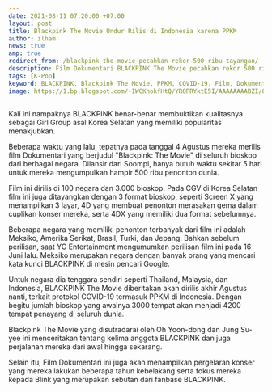 ```yaml
---
date: 2021-08-11 07:20:00 +07:00
layout: post
title: Blackpink The Movie Undur Rilis di Indonesia karena PPKM
author: ilham
news: true
amp: true
redirect_from: /blackpink-the-movie-pecahkan-rekor-500-ribu-tayangan/
description: Film Dokumentari BLACKPINK The Movie pecahkan rekor 500 ribu penonton dalam waktu 5 hari di seluruh negara.
tags: [K-Pop]
keyword: BLACKPINK, Blackpink The Movie, PPKM, COVID-19, Film, Dokumentari
image: https://1.bp.blogspot.com/-IWCKhokfHtQ/YROPRYktE5I/AAAAAAAABZI/8Ky1cFVmXkUmbokGJoj3ggFvwT_dsbz-QCLcBGAsYHQ/s0/20210811_154914_0000.jpg
---
```

Kali ini nampaknya BLACKPINK benar-benar membuktikan kualitasnya sebagai Girl Group asal Korea Selatan yang memiliki popularitas menakjubkan.

Beberapa waktu yang lalu, tepatnya pada tanggal 4 Agustus mereka merilis film Dokumentari yang berjudul "Blackpink: The Movie" di seluruh bioskop dari berbagai negara. Dilansir dari Soompi, hanya butuh waktu sekitar 5 hari untuk mereka mengumpulkan hampir 500 ribu penonton dunia.

Film ini dirilis di 100 negara dan 3.000 bioskop. Pada CGV di Korea Selatan film ini juga ditayangkan dengan 3 format bioskop, seperti Screen X yang menampilkan 3 layar, 4D yang membuat penonton merasakan gema dalam cuplikan konser mereka, serta 4DX yang memiliki dua format sebelumnya.

Beberapa negara yang memiliki penonton terbanyak dari film ini adalah Meksiko, Amerika Serikat, Brasil, Turki, dan Jepang. Bahkan sebelum perilisan, saat YG Entertainment mengumumkan perilisan film ini pada 16 Juni lalu. Meksiko merupakan negara dengan banyak orang yang mencari kata kunci BLACKPINK di mesin pencari Google.

Untuk negara dia tenggara sendiri seperti Thailand, Malaysia, dan Indonesia, BLACKPINK The Movie diberitakan akan dirilis akhir Agustus nanti, terkait protokol COVID-19 termasuk PPKM di Indonesia. Dengan begitu jumlah bioskop yang awalnya 3000 tempat akan menjadi 4200 tempat penayang di seluruh dunia.

Blackpink The Movie yang disutradarai oleh Oh Yoon-dong dan Jung Su-yee ini menceritakan tentang kelima anggota BLACKPINK dan juga perjalanan mereka dari awal hingga sekarang.

Selain itu, Film Dokumentari ini juga akan menampilkan pergelaran konser yang mereka lakukan beberapa tahun kebelakang serta fokus mereka kepada Blink yang merupakan sebutan dari fanbase BLACKPINK.
